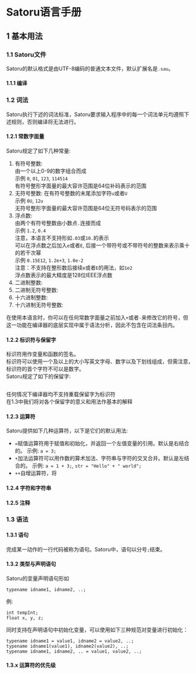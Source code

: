 # Satoru语言手册

## 1 基本用法

### 1.1 Satoru文件

Satoru的默认格式是由UTF-8编码的普通文本文件，默认扩展名是`.sau`。  

#### 1.1.1 编译

### 1.2 词法

Satoru执行下述的词法标准，Satoru要求输入程序中的每一个词法单元均遵照下述规则，否则编译将无法进行。  

#### 1.2.1 常数字面量

Satoru规定了如下几种常量:

1. 有符号整数:  
   由一个以上0-9的数字组合而成  
   示例 `0`, `01`, `123`, `114514`  
   有符号整形字面量的最大容许范围是64位补码表示的范围  
2. 无符号整数:
   在有符号整数的末尾添加字符`u`或者`U`  
   示例 `0U`, `12u`  
   无符号整形字面量的最大容许范围是64位无符号码表示的范围  
3. 浮点数:  
   由两个有符号整数由小数点`.`连接而成  
   示例 `1.2`, `0.4`  
   注意，本语言不支持形如`.03`或`10.`的表示  
   可以在浮点数之后加入`e`或者`E`, 后接一个带符号或不带符号的整数来表示乘十的若干次幂  
   示例 `0.15E12`, `1.2e+3`, `1.0e-2`  
   注意：不支持在整形数后接续`e`或者`E`的用法，如`1e2`  
   浮点数表示的最大精度是128位IEEE浮点数  
4. 二进制整数:
5. 二进制无符号整数:
6. 十六进制整数:
7. 十六进制无符号整数:

在使用本语言时，你可以在任何常数字面量之前加入`+`或者`-`来修改它的符号，但这一功能在编译器的底层实现中属于语法分析，因此不包含在词法条目内。

#### 1.2.2 标识符与保留字

标识符用作变量和函数的签名。  
标识符可以使用一个及以上的大小写英文字母、数字以及下划线组成，但需注意，标识符的首个字符不可以是数字。  
Satoru规定了如下的保留字:  
```
```
任何情况下编译器均不支持重载保留字为标识符  
在1.3中我们将对各个保留字的意义和用法作基本的解释  

#### 1.2.3 运算符

Satoru提供如下几种运算符，以下是它们的默认用法:

- `=`赋值运算符用于赋值和初始化，并返回一个左值变量的引用。默认是右结合的。
  示例: `a = 3;`
- `+`加法运算符可以用作数的算术加法、字符串与字符的交叉合并。默认是左结合的。
  示例: `a = 1 + 3;`, `str = "Hello" + " world";`
- `++`自增运算符，将

#### 1.2.4 字符和字符串

#### 1.2.5 注释

### 1.3 语法

#### 1.3.1 语句

完成某一动作的一行代码被称为语句。Satoru中，语句以分号`;`结束。

#### 1.3.2 类型与声明语句

Satoru的变量声明语句形如
```
typename idname1, idname2, ..;
```
例:
```
int tempInt;
float x, y, z;
```
同时支持在声明语句中初始化变量，可以使用如下三种规范对变量进行初始化：
```
typename idname1 = value1, idname2 = value2, ..;
typename idname1(value1), idname2(value2), ..;
typename idname1, idname2, .. = value1, value2, ..;
```

#### 1.3.x 运算符的优先级